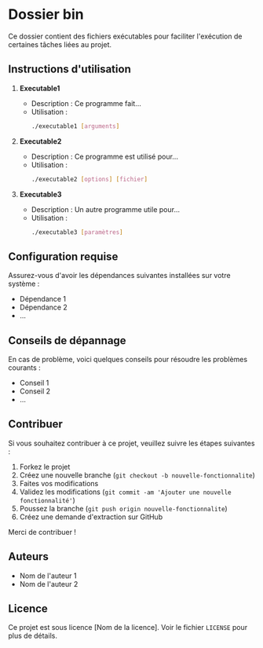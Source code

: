 # Dossier bin

Ce dossier contient des fichiers exécutables pour faciliter l'exécution de certaines tâches liées au projet.

## Instructions d'utilisation

1. **Executable1**
   - Description : Ce programme fait...
   - Utilisation :
     ```bash
     ./executable1 [arguments]
     ```

2. **Executable2**
   - Description : Ce programme est utilisé pour...
   - Utilisation :
     ```bash
     ./executable2 [options] [fichier]
     ```

3. **Executable3**
   - Description : Un autre programme utile pour...
   - Utilisation :
     ```bash
     ./executable3 [paramètres]
     ```

## Configuration requise

Assurez-vous d'avoir les dépendances suivantes installées sur votre système :
- Dépendance 1
- Dépendance 2
- ...

## Conseils de dépannage

En cas de problème, voici quelques conseils pour résoudre les problèmes courants :
- Conseil 1
- Conseil 2
- ...

## Contribuer

Si vous souhaitez contribuer à ce projet, veuillez suivre les étapes suivantes :
1. Forkez le projet
2. Créez une nouvelle branche (`git checkout -b nouvelle-fonctionnalite`)
3. Faites vos modifications
4. Validez les modifications (`git commit -am 'Ajouter une nouvelle fonctionnalité'`)
5. Poussez la branche (`git push origin nouvelle-fonctionnalite`)
6. Créez une demande d'extraction sur GitHub

Merci de contribuer !

## Auteurs

- Nom de l'auteur 1
- Nom de l'auteur 2

## Licence

Ce projet est sous licence [Nom de la licence]. Voir le fichier `LICENSE` pour plus de détails.

